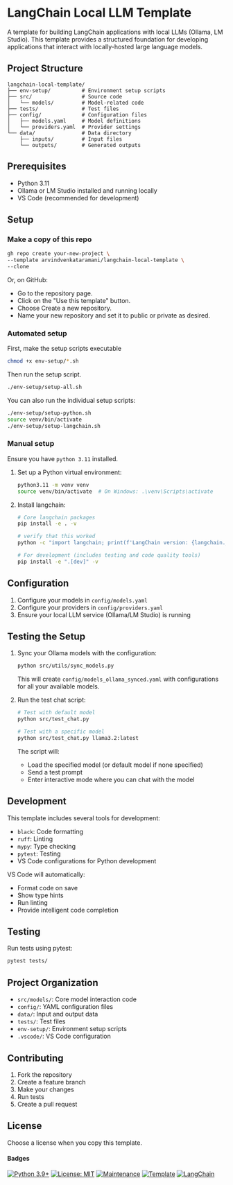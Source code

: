 # LangChain Local LLM Template

A template for building LangChain applications with local LLMs (Ollama, LM Studio). This template provides a structured foundation for developing applications that interact with locally-hosted large language models.

## Project Structure

```
langchain-local-template/
├── env-setup/          # Environment setup scripts
├── src/                # Source code
│   └── models/         # Model-related code
├── tests/              # Test files
├── config/             # Configuration files
│   ├── models.yaml     # Model definitions
│   └── providers.yaml  # Provider settings
└── data/               # Data directory
    ├── inputs/         # Input files
    └── outputs/        # Generated outputs
```

## Prerequisites

- Python 3.11
- Ollama or LM Studio installed and running locally
- VS Code (recommended for development)

## Setup

### Make a copy of this repo
   ```bash
   gh repo create your-new-project \
   --template arvindvenkataramani/langchain-local-template \
   --clone
   ```
Or, on GitHub:
* Go to the repository page.
* Click on the "Use this template" button.
* Choose Create a new repository.
* Name your new repository and set it to public or private as desired.

### Automated setup
First, make the setup scripts executable
   ```bash
   chmod +x env-setup/*.sh
   ```
Then run the setup script.
   ```bash
   ./env-setup/setup-all.sh
   ```

You can also run the individual setup scripts: 
   ```bash
   ./env-setup/setup-python.sh
   source venv/bin/activate
   ./env-setup/setup-langchain.sh
   ```


### Manual setup
Ensure you have `python 3.11` installed.

1. Set up a Python virtual environment:
   ```bash
   python3.11 -m venv venv
   source venv/bin/activate  # On Windows: .\venv\Scripts\activate
   ```
2. Install langchain:
   ```bash
   # Core langchain packages
   pip install -e . -v

   # verify that this worked
   python -c "import langchain; print(f'LangChain version: {langchain.__version__}')"

   # For development (includes testing and code quality tools)
   pip install -e ".[dev]" -v
   ```

## Configuration

1. Configure your models in `config/models.yaml`
2. Configure your providers in `config/providers.yaml`
3. Ensure your local LLM service (Ollama/LM Studio) is running

## Testing the Setup

1. Sync your Ollama models with the configuration:
   ```bash
   python src/utils/sync_models.py
   ```
   This will create `config/models_ollama_synced.yaml` with configurations for all your available models.

2. Run the test chat script:
   ```bash
   # Test with default model
   python src/test_chat.py

   # Test with a specific model
   python src/test_chat.py llama3.2:latest
   ```

   The script will:
   - Load the specified model (or default model if none specified)
   - Send a test prompt
   - Enter interactive mode where you can chat with the model


## Development

This template includes several tools for development:

- `black`: Code formatting
- `ruff`: Linting
- `mypy`: Type checking
- `pytest`: Testing
- VS Code configurations for Python development

VS Code will automatically:
- Format code on save
- Show type hints
- Run linting
- Provide intelligent code completion

## Testing

Run tests using pytest:
```bash
pytest tests/
```

## Project Organization

- `src/models/`: Core model interaction code
- `config/`: YAML configuration files
- `data/`: Input and output data
- `tests/`: Test files
- `env-setup/`: Environment setup scripts
- `.vscode/`: VS Code configuration

## Contributing

1. Fork the repository
2. Create a feature branch
3. Make your changes
4. Run tests
5. Create a pull request

## License
Choose a license when you copy this template.

#### Badges
[![Python 3.9+](https://img.shields.io/badge/python-3.9+-blue.svg)](https://www.python.org/downloads/)
[![License: MIT](https://img.shields.io/badge/License-MIT-yellow.svg)](https://opensource.org/licenses/MIT)
[![Maintenance](https://img.shields.io/badge/Maintained%3F-yes-green.svg)](https://github.com/yourusername/langchain-local-template/graphs/commit-activity)
[![Template](https://img.shields.io/badge/GitHub-Template-green?logo=github)](https://github.com/yourusername/langchain-local-template/generate)
[![LangChain](https://img.shields.io/badge/🦜_LangChain-Powered-blue)](https://github.com/langchain-ai/langchain)
